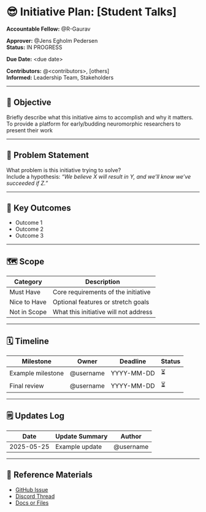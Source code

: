 # 😎 Initiative Plan: [Student Talks]

**Accountable Fellow:** @R-Gaurav

**Approver:** @Jens Egholm Pedersen  
**Status:** IN PROGRESS

**Due Date:** \<due date>

**Contributors:** @\<contributors>, [others]  
**Informed:** Leadership Team, Stakeholders  

---

## 🎯 Objective

Briefly describe what this initiative aims to accomplish and why it matters.
To provide a platform for early/budding neuromorphic researchers to present their work 

---

## 🧠 Problem Statement

What problem is this initiative trying to solve?  
Include a hypothesis: _“We believe X will result in Y, and we’ll know we’ve succeeded if Z.”_

---

## 🧾 Key Outcomes

- Outcome 1  
- Outcome 2  
- Outcome 3  

---

## 🗺️ Scope

| Category         | Description                                 |
|------------------|---------------------------------------------|
| Must Have        | Core requirements of the initiative         |
| Nice to Have     | Optional features or stretch goals          |
| Not in Scope     | What this initiative will not address       |

---

## 🗓️ Timeline

| Milestone              | Owner           | Deadline     | Status  |
|------------------------|------------------|--------------|---------|
| Example milestone      | @username        | YYYY-MM-DD   | ⏳      |
| Final review           | @username        | YYYY-MM-DD   | ⏳      |

---

## 🗒️ Updates Log

| Date       | Update Summary                      | Author        |
|------------|-------------------------------------|---------------|
| 2025-05-25 | Example update                      | @username     |

---

## 🔗 Reference Materials

- [GitHub Issue](#)  
- [Discord Thread](#)  
- [Docs or Files](#)
